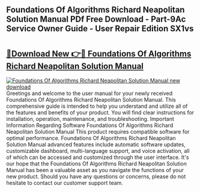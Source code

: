## Foundations Of Algorithms Richard Neapolitan Solution Manual PDf Free Download - Part-9Ac Service Owner Guide - User Repair Edition SX1vs

# <h2><a href="http://bc73848.oget.top/?id=Foundations+Of+Algorithms+Richard+Neapolitan+Solution+Manual">🔗Download New 👉🔴 Foundations Of Algorithms Richard Neapolitan Solution Manual</a></h2>

[![Foundations Of Algorithms Richard Neapolitan Solution Manual new download](https://i.imgur.com/5g1atiW.png)](http://bc73848.oget.top/?id=Foundations+Of+Algorithms+Richard+Neapolitan+Solution+Manual)
Greetings and welcome to the user manual for your newly received Foundations Of Algorithms Richard Neapolitan Solution Manual. This comprehensive guide is intended to help you understand and utilize all of the features and benefits of your product. You will find clear instructions for installation, operation, maintenance, and troubleshooting. Important Information Regarding Software Foundations Of Algorithms Richard Neapolitan Solution Manual This product requires compatible software for optimal performance. Foundations Of Algorithms Richard Neapolitan Solution Manual advanced features include automatic software updates, customizable dashboard, multi-language support, and voice activation, all of which can be accessed and customized through the user interface. It's our hope that the Foundations Of Algorithms Richard Neapolitan Solution Manual has been a valuable asset as you navigate the functions of your new product. Should you have any questions or concerns, please do not hesitate to contact our customer support team.
